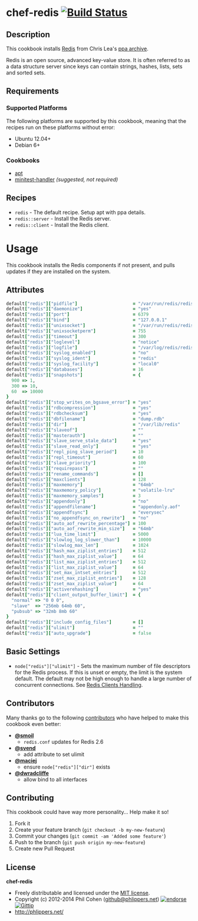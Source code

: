 # chef-redis [![Build Status](https://travis-ci.org/phlipper/chef-redis.svg?branch=master)](https://travis-ci.org/phlipper/chef-redis)

## Description

This cookbook installs [Redis](http://redis.io) from Chris Lea's [ppa archive](https://launchpad.net/~chris-lea/+archive/redis-server).

Redis is an open source, advanced key-value store. It is often referred to as a data structure server since keys can contain strings, hashes, lists, sets and sorted sets.


## Requirements

### Supported Platforms

The following platforms are supported by this cookbook, meaning that the recipes run on these platforms without error:

* Ubuntu 12.04+
* Debian 6+

### Cookbooks

* [apt](http://community.opscode.com/cookbooks/apt)
* [minitest-handler](http://community.opscode.com/cookbooks/minitest-handler) _(suggested, not required)_


## Recipes

* `redis` - The default recipe. Setup apt with ppa details.
* `redis::server` - Install the Redis server.
* `redis::client` - Install the Redis client.

# Usage

This cookbook installs the Redis components if not present, and pulls updates if they are installed on the system.


## Attributes

```ruby
default["redis"]["pidfile"]                     = "/var/run/redis/redis-server.pid"
default["redis"]["daemonize"]                   = "yes"
default["redis"]["port"]                        = 6379
default["redis"]["bind"]                        = "127.0.0.1"
default["redis"]["unixsocket"]                  = "/var/run/redis/redis.sock"
default["redis"]["unixsocketperm"]              = 755
default["redis"]["timeout"]                     = 300
default["redis"]["loglevel"]                    = "notice"
default["redis"]["logfile"]                     = "/var/log/redis/redis-server.log"
default["redis"]["syslog_enabled"]              = "no"
default["redis"]["syslog_ident"]                = "redis"
default["redis"]["syslog_facility"]             = "local0"
default["redis"]["databases"]                   = 16
default["redis"]["snapshots"]                   = {
  900 => 1,
  300 => 10,
  60  => 10000
}
default["redis"]["stop_writes_on_bgsave_error"] = "yes"
default["redis"]["rdbcompression"]              = "yes"
default["redis"]["rdbchecksum"]                 = "yes"
default["redis"]["dbfilename"]                  = "dump.rdb"
default["redis"]["dir"]                         = "/var/lib/redis"
default["redis"]["slaveof"]                     = ""
default["redis"]["masterauth"]                  = ""
default["redis"]["slave_serve_stale_data"]      = "yes"
default["redis"]["slave_read_only"]             = "yes"
default["redis"]["repl_ping_slave_period"]      = 10
default["redis"]["repl_timeout"]                = 60
default["redis"]["slave_priority"]              = 100
default["redis"]["requirepass"]                 = ""
default["redis"]["rename_commands"]             = []
default["redis"]["maxclients"]                  = 128
default["redis"]["maxmemory"]                   = "64mb"
default["redis"]["maxmemory_policy"]            = "volatile-lru"
default["redis"]["maxmemory_samples"]           = 3
default["redis"]["appendonly"]                  = "no"
default["redis"]["appendfilename"]              = "appendonly.aof"
default["redis"]["appendfsync"]                 = "everysec"
default["redis"]["no_appendfsync_on_rewrite"]   = "no"
default["redis"]["auto_aof_rewrite_percentage"] = 100
default["redis"]["auto_aof_rewrite_min_size"]   = "64mb"
default["redis"]["lua_time_limit"]              = 5000
default["redis"]["slowlog_log_slower_than"]     = 10000
default["redis"]["slowlog_max_len"]             = 1024
default["redis"]["hash_max_ziplist_entries"]    = 512
default["redis"]["hash_max_ziplist_value"]      = 64
default["redis"]["list_max_ziplist_entries"]    = 512
default["redis"]["list_max_ziplist_value"]      = 64
default["redis"]["set_max_intset_entries"]      = 512
default["redis"]["zset_max_ziplist_entries"]    = 128
default["redis"]["zset_max_ziplist_value"]      = 64
default["redis"]["activerehashing"]             = "yes"
default["redis"]["client_output_buffer_limit"]  = {
  "normal" => "0 0 0",
  "slave"  => "256mb 64mb 60",
  "pubsub" => "32mb 8mb 60"
}
default["redis"]["include_config_files"]        = []
default["redis"]["ulimit"]                      = ""
default["redis"]["auto_upgrade"]                = false
```


## Basic Settings

* `node["redis"]["ulimit"]` - Sets the maximum number of file descriptors for the Redis process. If this is unset or empty, the limit is the system default. The default may not be high enough to handle a large number of concurrent connections. See [Redis Clients Handling](http://redis.io/topics/clients).


## Contributors

Many thanks go to the following [contributors](https://github.com/phlipper/chef-redis/graphs/contributors) who have helped to make this cookbook even better:

* **[@smoil](https://github.com/smoil)**
  * `redis.conf` updates for Redis 2.6
* **[@svend](https://github.com/svend)**
  * add attribute to set ulimit
* **[@maciej](https://github.com/maciej)**
  * ensure `node["redis"]["dir"]` exists
* **[@dwradcliffe](https://github.com/dwradcliffe)**
  * allow bind to all interfaces

## Contributing

This cookbook could have way more personality... Help make it so!

1. Fork it
2. Create your feature branch (`git checkout -b my-new-feature`)
3. Commit your changes (`git commit -am 'Added some feature'`)
4. Push to the branch (`git push origin my-new-feature`)
5. Create new Pull Request


## License

**chef-redis**

* Freely distributable and licensed under the [MIT license](http://phlipper.mit-license.org/2012-2014/license.html).
* Copyright (c) 2012-2014 Phil Cohen (github@phlippers.net) [![endorse](http://api.coderwall.com/phlipper/endorsecount.png)](http://coderwall.com/phlipper)  [![Gittip](http://img.shields.io/gittip/phlipper.png)](https://www.gittip.com/phlipper/)
* http://phlippers.net/
